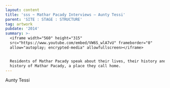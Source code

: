 ```yaml
---
layout: content
title: 'sss ~ Mathar Pacady Interviews – Aunty Tessi'
parent: 'SITE : STAGE : STRUCTURE'
tag: artwork
pubdate: '2014'
summary: >-
  <iframe width="560" height="315"
  src="https://www.youtube.com/embed/VW6S_wlA7vU" frameborder="0"
  allow="autoplay; encrypted-media" allowfullscreen></iframe>


  Residents of Mathar Pacady speak about their lives, their history and the
  history of Mathar Pacady, a place they call home.
---
```

Aunty Tessi
